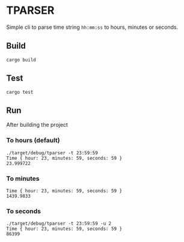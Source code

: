 # TPARSER
Simple cli to parse time string `hh:mm:ss` to hours, minutes or seconds.

## Build
```shell
cargo build
```

## Test
```shell
cargo test
```

## Run
After building the project

### To hours (default)
```shell
./target/debug/tparser -t 23:59:59 
Time { hour: 23, minutes: 59, seconds: 59 }
23.999722
```

### To minutes 
```shell
Time { hour: 23, minutes: 59, seconds: 59 }
1439.9833
```

### To seconds
```shell
./target/debug/tparser -t 23:59:59 -u 2
Time { hour: 23, minutes: 59, seconds: 59 }
86399
```